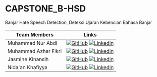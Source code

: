 # CAPSTONE_B-HSD
Banjar Hate Speech Detection, Deteksi Ujaran Kebencian Bahasa Banjar

| Team Members            | Links                                                                                             |
| ---------------------- | -------------------------------------------------------------------------------------------------- |
| Muhammad Nur Abdi | [![GitHub](https://img.shields.io/badge/github-121013?style=for-the-badge&logo=github&logoColor=white)](https://github.com/Sinestesiaaa) [![LinkedIn](https://img.shields.io/badge/linkedin-%230077B5.svg?style=for-the-badge&logo=linkedin&logoColor=white)](https://www.linkedin.com/in/muhammad-nur-abdi/)   |
| Muhammad Azhar Fikri   | [![GitHub](https://img.shields.io/badge/github-121013?style=for-the-badge&logo=github&logoColor=white)](https://github.com/mazhrf) [![LinkedIn](https://img.shields.io/badge/linkedin-%230077B5.svg?style=for-the-badge&logo=linkedin&logoColor=white)](https://www.linkedin.com/in/mazhrf/)                  |
| Jasmine Kinansih | [![GitHub](https://img.shields.io/badge/github-121013?style=for-the-badge&logo=github&logoColor=white)](https://github.com/jasmineknsh) [![LinkedIn](https://img.shields.io/badge/linkedin-%230077B5.svg?style=for-the-badge&logo=linkedin&logoColor=white)](https://www.linkedin.com/in/jasmineknsh/)   |
| Nida'an Khafiyya   | [![GitHub](https://img.shields.io/badge/github-121013?style=for-the-badge&logo=github&logoColor=white)](https://github.com/nidaank) [![LinkedIn](https://img.shields.io/badge/linkedin-%230077B5.svg?style=for-the-badge&logo=linkedin&logoColor=white)](https://www.linkedin.com/in/nidakh/)                  |

